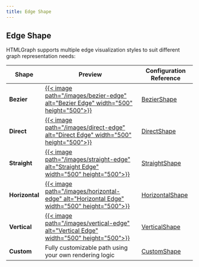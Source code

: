 ```yaml
---
title: Edge Shape
---
```


## Edge Shape

HTMLGraph supports multiple edge visualization styles to suit different graph representation needs:

| Shape          | Preview                                                                                                                                                                           | Configuration Reference                   |
|----------------|-----------------------------------------------------------------------------------------------------------------------------------------------------------------------------------|-------------------------------------------|
| **Bezier**     | <a href="/use-cases/bezier-edge/" aria-label="Bezier Edge" target="_blank">{{< image path="/images/bezier-edge" alt="Bezier Edge" width="500" height="500">}}</a>                 | [BezierShape](/edge-shape/bezier)         |
| **Direct**     | <a href="/use-cases/direct-edge/" aria-label="Direct Edge" target="_blank">{{< image path="/images/direct-edge" alt="Direct Edge" width="500" height="500">}}</a>                 | [DirectShape](/edge-shape/direct)         |
| **Straight**   | <a href="/use-cases/straight-edge/" aria-label="Straight Edge" target="_blank">{{< image path="/images/straight-edge" alt="Straight Edge" width="500" height="500">}}</a>         | [StraightShape](/edge-shape/straight)     |
| **Horizontal** | <a href="/use-cases/horizontal-edge/" aria-label="Horizontal Edge" target="_blank">{{< image path="/images/horizontal-edge" alt="Horizontal Edge" width="500" height="500">}}</a> | [HorizontalShape](/edge-shape/horizontal) |
| **Vertical**   | <a href="/use-cases/vertical-edge/" aria-label="Vertical Edge" target="_blank">{{< image path="/images/vertical-edge" alt="Vertical Edge" width="500" height="500">}}</a>         | [VerticalShape](/edge-shape/vertical)     |
| **Custom**     | Fully customizable path using your own rendering logic                                                                                                                            | [CustomShape](/edge-shape/custom)         |
